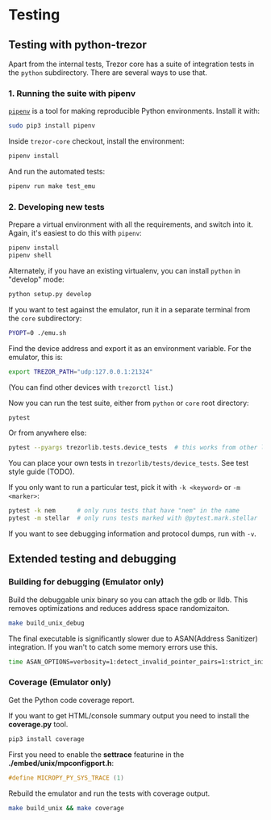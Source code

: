 # Testing

## Testing with python-trezor

Apart from the internal tests, Trezor core has a suite of integration tests in the `python` subdirectory. There are several ways to use that.

### 1. Running the suite with pipenv

[`pipenv`](https://docs.pipenv.org/) is a tool for making reproducible Python environments. Install it with:

```sh
sudo pip3 install pipenv
```

Inside `trezor-core` checkout, install the environment:

```sh
pipenv install
```

And run the automated tests:

```sh
pipenv run make test_emu
```

### 2. Developing new tests

Prepare a virtual environment with all the requirements, and switch into it. Again, it's easiest to do this with `pipenv`:

```sh
pipenv install
pipenv shell
```

Alternately, if you have an existing virtualenv, you can install `python` in "develop" mode:

```sh
python setup.py develop
```

If you want to test against the emulator, run it in a separate terminal from the `core` subdirectory:

```sh
PYOPT=0 ./emu.sh
```

Find the device address and export it as an environment variable. For the emulator, this is:

```sh
export TREZOR_PATH="udp:127.0.0.1:21324"
```

(You can find other devices with `trezorctl list`.)

Now you can run the test suite, either from `python` or `core` root directory:

```sh
pytest
```

Or from anywhere else:

```sh
pytest --pyargs trezorlib.tests.device_tests  # this works from other locations
```

You can place your own tests in `trezorlib/tests/device_tests`. See test style guide (TODO).

If you only want to run a particular test, pick it with `-k <keyword>` or `-m <marker>`:

```sh
pytest -k nem      # only runs tests that have "nem" in the name
pytest -m stellar  # only runs tests marked with @pytest.mark.stellar
```

If you want to see debugging information and protocol dumps, run with `-v`.

## Extended testing and debugging

### Building for debugging (Emulator only)

Build the debuggable unix binary so you can attach the gdb or lldb.
This removes optimizations and reduces address space randomizaiton.

```sh
make build_unix_debug
```

The final executable is significantly slower due to ASAN(Address Sanitizer) integration.
If you wan't to catch some memory errors use this.

```sh
time ASAN_OPTIONS=verbosity=1:detect_invalid_pointer_pairs=1:strict_init_order=true:strict_string_checks=true TREZOR_PROFILE="" pipenv run make test_emu
```

### Coverage (Emulator only)

Get the Python code coverage report.

If you want to get HTML/console summary output you need to install the __coverage.py__ tool.

```sh
pip3 install coverage
```

First you need to enable the __settrace__ featurine in the __./embed/unix/mpconfigport.h__:

```c
#define MICROPY_PY_SYS_TRACE (1)
```

Rebuild the emulator and run the tests with coverage output.

```sh
make build_unix && make coverage
```